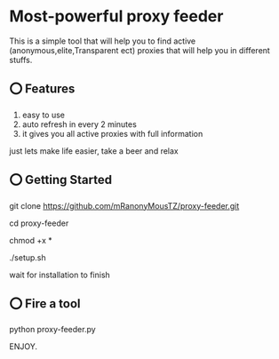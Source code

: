 # Most-powerful proxy feeder
This is a simple tool that will help you to find active (anonymous,elite,Transparent ect) proxies that will help you in different stuffs.

## ⭕️ Features

1. easy to use
2. auto refresh in every 2 minutes
3. it gives you all active proxies with full information

just lets make life easier, take a beer and relax


## ⭕️ Getting Started
git clone https://github.com/mRanonyMousTZ/proxy-feeder.git

cd proxy-feeder

chmod +x *

./setup.sh

wait for installation to finish

## ⭕️ Fire a tool

python proxy-feeder.py

ENJOY.













